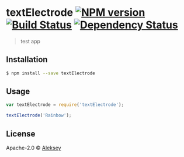 # textElectrode [![NPM version][npm-image]][npm-url] [![Build Status][travis-image]][travis-url] [![Dependency Status][daviddm-image]][daviddm-url]
> test app

## Installation

```sh
$ npm install --save textElectrode
```

## Usage

```js
var textElectrode = require('textElectrode');

textElectrode('Rainbow');
```
## License

Apache-2.0 © [Aleksey]()


[npm-image]: https://badge.fury.io/js/textElectrode.svg
[npm-url]: https://npmjs.org/package/textElectrode
[travis-image]: https://travis-ci.org/alekseyC64/textElectrode.svg?branch=master
[travis-url]: https://travis-ci.org/alekseyC64/textElectrode
[daviddm-image]: https://david-dm.org/alekseyC64/textElectrode.svg?theme=shields.io
[daviddm-url]: https://david-dm.org/alekseyC64/textElectrode
